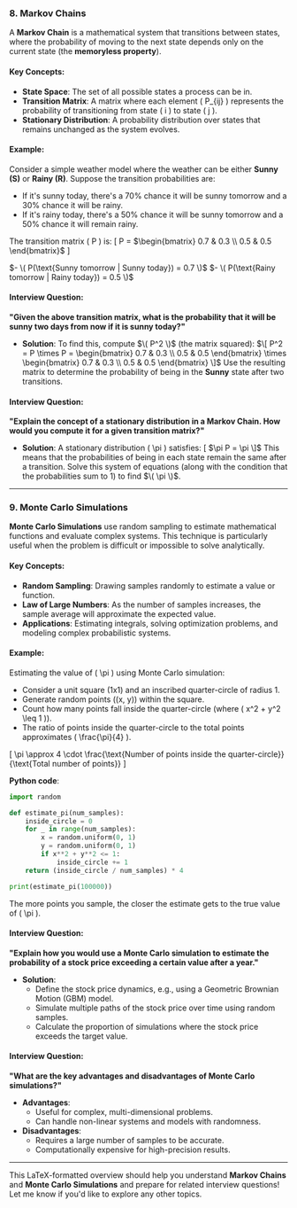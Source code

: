 
### 8. **Markov Chains**

A **Markov Chain** is a mathematical system that transitions between states, where the probability of moving to the next state depends only on the current state (the **memoryless property**).

#### Key Concepts:
- **State Space**: The set of all possible states a process can be in.
- **Transition Matrix**: A matrix where each element \( P_{ij} \) represents the probability of transitioning from state \( i \) to state \( j \).
- **Stationary Distribution**: A probability distribution over states that remains unchanged as the system evolves.

#### Example:
Consider a simple weather model where the weather can be either **Sunny (S)** or **Rainy (R)**. Suppose the transition probabilities are:
- If it's sunny today, there's a 70% chance it will be sunny tomorrow and a 30% chance it will be rainy.
- If it's rainy today, there's a 50% chance it will be sunny tomorrow and a 50% chance it will remain rainy.

The transition matrix \( P \) is:
\[
P = $\begin{bmatrix}
0.7 & 0.3 \\
0.5 & 0.5
\end{bmatrix}$
\]

$- \( P(\text{Sunny tomorrow | Sunny today}) = 0.7 \)$
$- \( P(\text{Rainy tomorrow | Rainy today}) = 0.5 \)$

#### Interview Question:
**"Given the above transition matrix, what is the probability that it will be sunny two days from now if it is sunny today?"**

- **Solution**: To find this, compute $\( P^2 \)$ (the matrix squared):
$\[
P^2 = P \times P = \begin{bmatrix} 0.7 & 0.3 \\ 0.5 & 0.5 \end{bmatrix} \times \begin{bmatrix} 0.7 & 0.3 \\ 0.5 & 0.5 \end{bmatrix}
\]$
Use the resulting matrix to determine the probability of being in the **Sunny** state after two transitions.

#### Interview Question:
**"Explain the concept of a stationary distribution in a Markov Chain. How would you compute it for a given transition matrix?"**

- **Solution**: A stationary distribution \( \pi \) satisfies:
\[
$\pi P = \pi
\]$
This means that the probabilities of being in each state remain the same after a transition. Solve this system of equations (along with the condition that the probabilities sum to 1) to find $\( \pi \)$.

---

### 9. **Monte Carlo Simulations**

**Monte Carlo Simulations** use random sampling to estimate mathematical functions and evaluate complex systems. This technique is particularly useful when the problem is difficult or impossible to solve analytically.

#### Key Concepts:
- **Random Sampling**: Drawing samples randomly to estimate a value or function.
- **Law of Large Numbers**: As the number of samples increases, the sample average will approximate the expected value.
- **Applications**: Estimating integrals, solving optimization problems, and modeling complex probabilistic systems.

#### Example:
Estimating the value of \( \pi \) using Monte Carlo simulation:
- Consider a unit square (1x1) and an inscribed quarter-circle of radius 1.
- Generate random points \((x, y)\) within the square.
- Count how many points fall inside the quarter-circle (where \( x^2 + y^2 \leq 1 \)).
- The ratio of points inside the quarter-circle to the total points approximates \( \frac{\pi}{4} \).

\[
\pi \approx 4 \cdot \frac{\text{Number of points inside the quarter-circle}}{\text{Total number of points}}
\]

**Python code**:
```python
import random

def estimate_pi(num_samples):
    inside_circle = 0
    for _ in range(num_samples):
        x = random.uniform(0, 1)
        y = random.uniform(0, 1)
        if x**2 + y**2 <= 1:
            inside_circle += 1
    return (inside_circle / num_samples) * 4

print(estimate_pi(100000))
```

The more points you sample, the closer the estimate gets to the true value of \( \pi \).

#### Interview Question:
**"Explain how you would use a Monte Carlo simulation to estimate the probability of a stock price exceeding a certain value after a year."**

- **Solution**:
    - Define the stock price dynamics, e.g., using a Geometric Brownian Motion (GBM) model.
    - Simulate multiple paths of the stock price over time using random samples.
    - Calculate the proportion of simulations where the stock price exceeds the target value.

#### Interview Question:
**"What are the key advantages and disadvantages of Monte Carlo simulations?"**

- **Advantages**:
    - Useful for complex, multi-dimensional problems.
    - Can handle non-linear systems and models with randomness.
- **Disadvantages**:
    - Requires a large number of samples to be accurate.
    - Computationally expensive for high-precision results.

---

This LaTeX-formatted overview should help you understand **Markov Chains** and **Monte Carlo Simulations** and prepare for related interview questions! Let me know if you'd like to explore any other topics.
